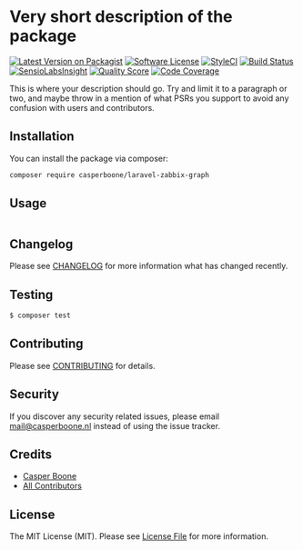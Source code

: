 # Very short description of the package

[![Latest Version on Packagist](https://img.shields.io/packagist/v/casperboone/laravel-zabbix-graph.svg?style=flat-square)](https://packagist.org/packages/casperboone/laravel-zabbix-graph)
[![Software License](https://img.shields.io/badge/license-MIT-brightgreen.svg?style=flat-square)](LICENSE.md)
[![StyleCI](https://styleci.io/repos/86945098/shield)](https://styleci.io/repos/86945098)
[![Build Status](https://img.shields.io/travis/casperboone/laravel-zabbix-graph/master.svg?style=flat-square)](https://travis-ci.org/casperboone/laravel-zabbix-graph)
[![SensioLabsInsight](https://img.shields.io/sensiolabs/i/a93de4da-3ccc-4243-bfc0-be924803406c.svg?style=flat-square)](https://insight.sensiolabs.com/projects/a93de4da-3ccc-4243-bfc0-be924803406c)
[![Quality Score](https://img.shields.io/scrutinizer/g/casperboone/laravel-zabbix-graph.svg?style=flat-square)](https://scrutinizer-ci.com/g/casperboone/laravel-zabbix-graph)
[![Code Coverage](https://img.shields.io/scrutinizer/coverage/g/casperboone/laravel-zabbix-graph/master.svg?style=flat-square)](https://scrutinizer-ci.com/g/casperboone/laravel-zabbix-graph/?branch=master)


This is where your description should go. Try and limit it to a paragraph or two, and maybe throw in a mention of what PSRs you support to avoid any confusion with users and contributors.

## Installation
You can install the package via composer:

```bash
composer require casperboone/laravel-zabbix-graph
```

## Usage

```php

```

## Changelog

Please see [CHANGELOG](CHANGELOG.md) for more information what has changed recently.

## Testing

```bash
$ composer test
```

## Contributing

Please see [CONTRIBUTING](CONTRIBUTING.md) for details.

## Security

If you discover any security related issues, please email mail@casperboone.nl instead of using the issue tracker.

## Credits

- [Casper Boone](https://github.com/casperboone)
- [All Contributors](../../contributors)

## License

The MIT License (MIT). Please see [License File](LICENSE.md) for more information.
